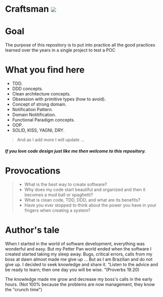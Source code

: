 # Craftsman ![](https://github.com/BrunoBMelo/dotnet-craftsman/tree/main/Docs/Images)

# Goal

The purpose of this repository is to put into practice all the good practices learned over the years in a single project to test a POC

# What you find here
- TDD.
- DDD concepts. 
- Clean architecture concepts.
- Obsession with primitive types (how to avoid).
- Concept of strong domain.
- Notification Pattern.
- Domain Notitification.
- Functional Paradigm concepts.
- OOP.
- SOLID, KISS, YAGNI, DRY.

> And as I add more I will update ...

##### If you love code design just like me then welcome to this repository.


# Provocations

>  - What is the best way to create software?
>  - Why does my code start beautiful and organized and then it becomes a mud ball or spaghetti?
>  - What is clean code, TDD, DDD, and what are its benefits?
>  - Have you ever stopped to think about the power you have in your fingers when creating a system?

# Author's tale

When I started in the world of software development, everything was wonderful and easy.
But my Petter Pan world ended when the software I created started taking my sleep away.
Bugs, critical errors, calls from my boss at dawn almost made me give up ...
But as I am Brazilian and do not give up. I decided to seek knowledge and share it. “Listen to the advice and be ready to learn; then one day you will be wise. ”(Proverbs 19.20)

The knowledge made me grow and decrease my boss's calls in the early hours. (Not 100% because the problems are now management, they know the "crunch time")


